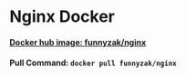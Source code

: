 # Nginx Docker

#### [Docker hub image: funnyzak/nginx](https://hub.docker.com/r/funnyzak/nginx)

#### Pull Command: `docker pull funnyzak/nginx`